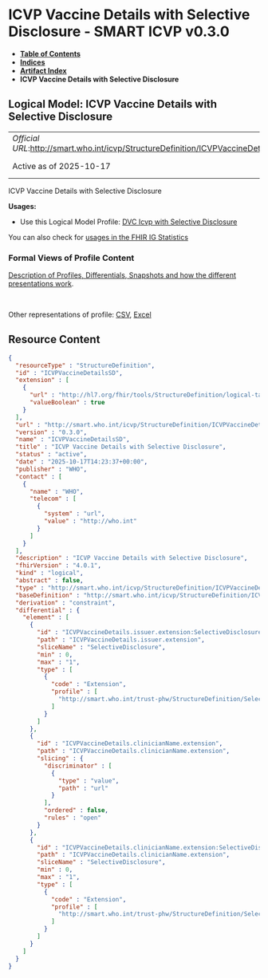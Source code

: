 # ICVP Vaccine Details with Selective Disclosure - SMART ICVP v0.3.0

* [**Table of Contents**](toc.md)
* [**Indices**](indices.md)
* [**Artifact Index**](artifacts.md)
* **ICVP Vaccine Details with Selective Disclosure**

## Logical Model: ICVP Vaccine Details with Selective Disclosure 

| | |
| :--- | :--- |
| *Official URL*:http://smart.who.int/icvp/StructureDefinition/ICVPVaccineDetailsSD | *Version*:0.3.0 |
| Active as of 2025-10-17 | *Computable Name*:ICVPVaccineDetailsSD |

 
ICVP Vaccine Details with Selective Disclosure 

**Usages:**

* Use this Logical Model Profile: [DVC Icvp with Selective Disclosure](StructureDefinition-ICVPSD.md)

You can also check for [usages in the FHIR IG Statistics](https://packages2.fhir.org/xig/smart.who.int.icvp|current/StructureDefinition/ICVPVaccineDetailsSD)

### Formal Views of Profile Content

 [Description of Profiles, Differentials, Snapshots and how the different presentations work](http://build.fhir.org/ig/FHIR/ig-guidance/readingIgs.html#structure-definitions). 

 

Other representations of profile: [CSV](StructureDefinition-ICVPVaccineDetailsSD.csv), [Excel](StructureDefinition-ICVPVaccineDetailsSD.xlsx) 



## Resource Content

```json
{
  "resourceType" : "StructureDefinition",
  "id" : "ICVPVaccineDetailsSD",
  "extension" : [
    {
      "url" : "http://hl7.org/fhir/tools/StructureDefinition/logical-target",
      "valueBoolean" : true
    }
  ],
  "url" : "http://smart.who.int/icvp/StructureDefinition/ICVPVaccineDetailsSD",
  "version" : "0.3.0",
  "name" : "ICVPVaccineDetailsSD",
  "title" : "ICVP Vaccine Details with Selective Disclosure",
  "status" : "active",
  "date" : "2025-10-17T14:23:37+00:00",
  "publisher" : "WHO",
  "contact" : [
    {
      "name" : "WHO",
      "telecom" : [
        {
          "system" : "url",
          "value" : "http://who.int"
        }
      ]
    }
  ],
  "description" : "ICVP Vaccine Details with Selective Disclosure",
  "fhirVersion" : "4.0.1",
  "kind" : "logical",
  "abstract" : false,
  "type" : "http://smart.who.int/icvp/StructureDefinition/ICVPVaccineDetails",
  "baseDefinition" : "http://smart.who.int/icvp/StructureDefinition/ICVPVaccineDetails",
  "derivation" : "constraint",
  "differential" : {
    "element" : [
      {
        "id" : "ICVPVaccineDetails.issuer.extension:SelectiveDisclosure",
        "path" : "ICVPVaccineDetails.issuer.extension",
        "sliceName" : "SelectiveDisclosure",
        "min" : 0,
        "max" : "1",
        "type" : [
          {
            "code" : "Extension",
            "profile" : [
              "http://smart.who.int/trust-phw/StructureDefinition/SelectiveDisclosure"
            ]
          }
        ]
      },
      {
        "id" : "ICVPVaccineDetails.clinicianName.extension",
        "path" : "ICVPVaccineDetails.clinicianName.extension",
        "slicing" : {
          "discriminator" : [
            {
              "type" : "value",
              "path" : "url"
            }
          ],
          "ordered" : false,
          "rules" : "open"
        }
      },
      {
        "id" : "ICVPVaccineDetails.clinicianName.extension:SelectiveDisclosure",
        "path" : "ICVPVaccineDetails.clinicianName.extension",
        "sliceName" : "SelectiveDisclosure",
        "min" : 0,
        "max" : "1",
        "type" : [
          {
            "code" : "Extension",
            "profile" : [
              "http://smart.who.int/trust-phw/StructureDefinition/SelectiveDisclosure"
            ]
          }
        ]
      }
    ]
  }
}

```
